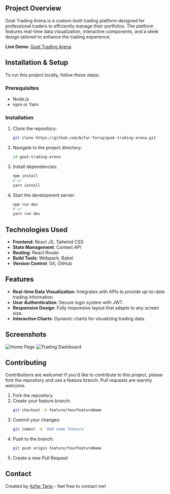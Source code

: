 ## Project Overview

Goat Trading Arena is a custom-built trading platform designed for professional traders to efficiently manage their portfolios. The platform features real-time data visualization, interactive components, and a sleek design tailored to enhance the trading experience.

**Live Demo**: [Goat Trading Arena](https://example.com)

## Installation & Setup
To run this project locally, follow these steps:

### Prerequisites
- Node.js
- npm or Yarn

### Installation

1. Clone the repository:
   ```bash
   git clone https://github.com/Azfar-Tariq/goat-trading-arena.git
   ```
2. Navigate to the project directory:
   ```bash
   cd goat-trading-arena
   ```
3. Install dependencies:
   ```bash
   npm install
   # or
   yarn install
   ```
4. Start the development server:
   ```bash
   npm run dev
   # or
   yarn run dev
   ```

## Technologies Used
- **Frontend**: React JS, Tailwind CSS
- **State Management**: Context API 
- **Routing**: React Router
- **Build Tools**: Webpack, Babel
- **Version Control**: Git, GitHub

## Features
- **Real-time Data Visualization**: Integrates with APIs to provide up-to-date trading information.
- **User Authentication**: Secure login system with JWT.
- **Responsive Design**: Fully responsive layout that adapts to any screen size.
- **Interactive Charts**: Dynamic charts for visualizing trading data.

## Screenshots
![Home Page](screenshots/home.png)
![Trading Dashboard](screenshots/dashboard.png)

## Contributing
Contributions are welcome! If you'd like to contribute to this project, please fork the repository and use a feature branch. Pull requests are warmly welcome.

1. Fork the repository
2. Create your feature branch:
   ```bash
   git checkout -b feature/YourFeatureName
   ```
3. Commit your changes:
   ```bash
   git commit -m 'Add some feature'
   ```
4. Push to the branch:
   ```bash
   git push origin feature/YourFeatureName
   ```
5. Create a new Pull Request

## Contact
Created by [Azfar Tariq](https://your-portfolio.com) - feel free to contact me!
